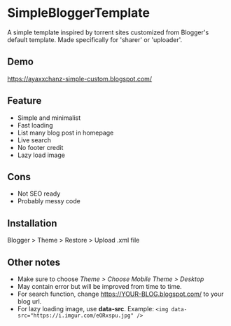 # SimpleBloggerTemplate
A simple template inspired by torrent sites customized from Blogger's default template. Made specifically for 'sharer' or 'uploader'.

## Demo
https://ayaxxchanz-simple-custom.blogspot.com/

## Feature
- Simple and minimalist
- Fast loading
- List many blog post in homepage
- Live search
- No footer credit
- Lazy load image

## Cons
- Not SEO ready
- Probably messy code

## Installation
Blogger > Theme > Restore > Upload .xml file

## Other notes
- Make sure to choose *Theme > Choose Mobile Theme > Desktop*
- May contain error but will be improved from time to time.
- For search function, change https://YOUR-BLOG.blogspot.com/ to your blog url.
- For lazy loading image, use **data-src**. Example:
`<img data-src="https://i.imgur.com/eORxspu.jpg" />`
